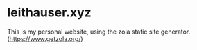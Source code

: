 # leithauser.xyz

This is my personal website, using the zola static site generator. (https://www.getzola.org/)

